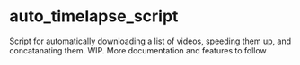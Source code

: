 # auto_timelapse_script

Script for automatically downloading a list of videos, speeding them up, and concatanating them. WIP. More documentation and features to follow
